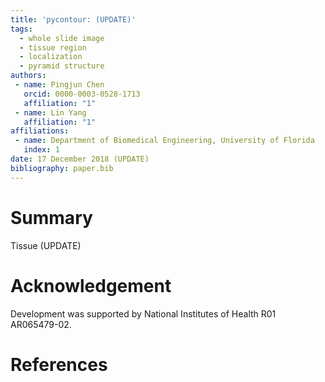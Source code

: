 ```yaml
---
title: 'pycontour: (UPDATE)'
tags:
  - whole slide image
  - tissue region
  - localization
  - pyramid structure
authors:
 - name: Pingjun Chen
   orcid: 0000-0003-0528-1713
   affiliation: "1"
 - name: Lin Yang
   affiliation: "1"
affiliations:
 - name: Department of Biomedical Engineering, University of Florida
   index: 1
date: 17 December 2018 (UPDATE)
bibliography: paper.bib
---
```


# Summary
Tissue (UPDATE)

# Acknowledgement
Development was supported by National Institutes of Health R01 AR065479-02.

# References
